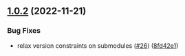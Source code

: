 ## [1.0.2](https://github.com/observeinc/terraform-aws-kinesis-firehose/compare/v1.0.1...v1.0.2) (2022-11-21)


### Bug Fixes

* relax version constraints on submodules ([#26](https://github.com/observeinc/terraform-aws-kinesis-firehose/issues/26)) ([8fd42e1](https://github.com/observeinc/terraform-aws-kinesis-firehose/commit/8fd42e1d7bcda0a63cc9043c7af5d09f6358efef))



